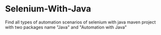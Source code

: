 # Selenium-With-Java
Find all types of automation scenarios of selenium with java maven project with two packages name "Java" and "Automation with Java"
